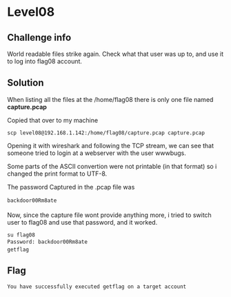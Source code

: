 # Level08

## Challenge info
World readable files strike again. Check what that user was up to, and use it to log into flag08 account.

## Solution

When listing all the files at the /home/flag08 there is only one file named <b> capture.pcap</b>

Copied that over to my machine

```
scp level08@192.168.1.142:/home/flag08/capture.pcap capture.pcap
```

Opening it with wireshark and following the TCP stream, we can see that someone tried to login at a webserver with the user wwwbugs.

Some parts of the ASCII convertion were not printable (in that format) so i changed the print format to UTF-8.

The password Captured in the .pcap file was
```
backdoor00Rm8ate
```

Now, since the capture file wont provide anything more, i tried to switch user to flag08 and use that password, and it worked.

```
su flag08
Password: backdoor00Rm8ate
getflag
```

## Flag

```
You have successfully executed getflag on a target account
```
